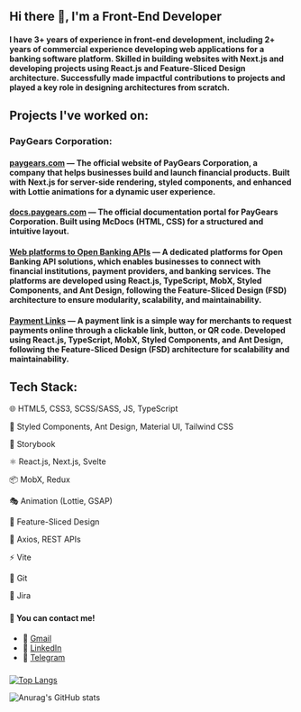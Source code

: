 ## Hi there 👋, I'm a Front-End Developer

#### I have 3+ years of experience in front-end development, including 2+ years of commercial experience developing web applications for a banking software platform. Skilled in building websites with Next.js and developing projects using React.js and Feature-Sliced Design architecture. Successfully made impactful contributions to projects and played a key role in designing architectures from scratch.

###

## Projects I've worked on:

### PayGears Corporation:

#### [paygears.com](https://paygears.com/) — The official website of **PayGears Corporation**, a company that helps businesses build and launch financial products. Built with **Next.js** for server-side rendering, styled components, and enhanced with **Lottie animations** for a dynamic user experience.

#### [docs.paygears.com](https://docs.paygears.com/) — The official **documentation portal** for PayGears Corporation. Built using **McDocs (HTML, CSS)** for a structured and intuitive layout.

#### [Web platforms to Open Banking APIs](https://paygears.com/open-banking-api) — A **dedicated platforms** for Open Banking API solutions, which enables businesses to connect with financial institutions, payment providers, and banking services. The platforms are developed using **React.js, TypeScript, MobX, Styled Components, and Ant Design**, following the **Feature-Sliced Design (FSD) architecture** to ensure modularity, scalability, and maintainability.

#### [Payment Links](https://paygears.com/news/payment-link-news) — A **payment link** is a simple way for merchants to request payments online through a clickable link, button, or QR code. Developed using **React.js, TypeScript, MobX, Styled Components, and Ant Design**, following the **Feature-Sliced Design (FSD) architecture** for scalability and maintainability.

###

## Tech Stack:

🌐 HTML5, CSS3, SCSS/SASS, JS, TypeScript

🎨 Styled Components, Ant Design, Material UI, Tailwind CSS

📖 Storybook

⚛️ React.js, Next.js, Svelte

📦 MobX, Redux

🎭 Animation (Lottie, GSAP)

🚀 Feature-Sliced Design

📶 Axios, REST APIs

⚡ Vite

📝 Git

📅 Jira

###

#### 📩 You can contact me!
- 📧 [Gmail](mailto:liamecjulia@gmail.com)
- 💼 [LinkedIn](https://www.linkedin.com/in/yuliia-liamets/)
- 💬 [Telegram](https://t.me/julia_liamets)

###

[![Top Langs](https://github-readme-stats.vercel.app/api/top-langs/?username=Julia-Lm)](https://github.com/anuraghazra/github-readme-stats)

![Anurag's GitHub stats](https://github-readme-stats.vercel.app/api?username=Julia-Lm)

